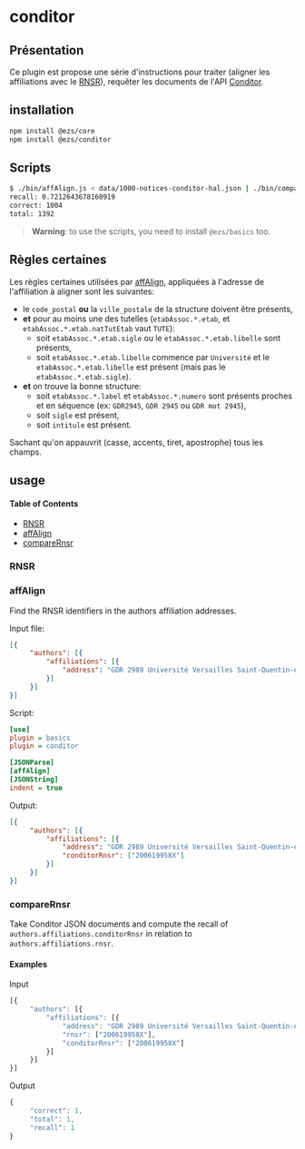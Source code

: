 # conditor

## Présentation

Ce plugin est propose une série d'instructions pour traiter (aligner les
affiliations avec le [RNSR](https://appliweb.dgri.education.fr/rnsr/)), requêter
les documents de l'API
[Conditor](https://wiki.conditor.fr/conditor/index.php/Conditor_en_bref).

## installation

```bash
npm install @ezs/core
npm install @ezs/conditor
```

## Scripts

```bash
$ ./bin/affAlign.js < data/1000-notices-conditor-hal.json | ./bin/compareRnsr.js
recall: 0.7212643678160919
correct: 1004
total: 1392
```

> **Warning**: to use the scripts, you need to install `@ezs/basics` too.

## Règles certaines

Les règles certaines utilisées par [affAlign](#affAlign), appliquées à l'adresse
de l'affiliation à aligner sont les suivantes:

-   le `code_postal` **ou** la `ville_postale` de la structure doivent être présents,
-   **et**  pour au moins une des tutelles (`etabAssoc.*.etab`, et `etabAssoc.*.etab.natTutEtab` vaut `TUTE`):
    -   soit `etabAssoc.*.etab.sigle` ou le `etabAssoc.*.etab.libelle` sont présents,
    -   soit `etabAssoc.*.etab.libelle` commence par `Université` et le
        `etabAssoc.*.etab.libelle` est présent (mais pas le
        `etabAssoc.*.etab.sigle`).
-   **et** on trouve la bonne structure:
    -   soit `etabAssoc.*.label` et `etabAssoc.*.numero` sont présents proches et en
        séquence (ex: `GDR2945`, `GDR 2945` ou `GDR mot 2945`),
    -   soit `sigle` est présent,
    -   soit `intitule` est présent.

Sachant qu'on appauvrit (casse, accents, tiret, apostrophe) tous les champs.

## usage

<!-- Generated by documentation.js. Update this documentation by updating the source code. -->

#### Table of Contents

-   [RNSR](#rnsr)
-   [affAlign](#affalign)
-   [compareRnsr](#comparernsr)

### RNSR

### affAlign

Find the RNSR identifiers in the authors affiliation addresses.

Input file:

```json
[{
     "authors": [{
         "affiliations": [{
             "address": "GDR 2989 Université Versailles Saint-Quentin-en-Yvelines, 63009"
         }]
     }]
}]
```

Script:

```ini
[use]
plugin = basics
plugin = conditor

[JSONParse]
[affAlign]
[JSONString]
indent = true
```

Output:

```json
[{
     "authors": [{
         "affiliations": [{
             "address": "GDR 2989 Université Versailles Saint-Quentin-en-Yvelines, 63009",
             "conditorRnsr": ["200619958X"]
         }]
     }]
}]
```

### compareRnsr

Take Conditor JSON documents and compute the recall of
`authors.affiliations.conditorRnsr` in relation to
`authors.affiliations.rnsr`.

#### Examples

Input


```javascript
[{
     "authors": [{
         "affiliations": [{
             "address": "GDR 2989 Université Versailles Saint-Quentin-en-Yvelines, 63009",
             "rnsr": ["200619958X"],
             "conditorRnsr": ["200619958X"]
         }]
     }]
}]
```

Output


```javascript
{
     "correct": 1,
     "total": 1,
     "recall": 1
}
```
